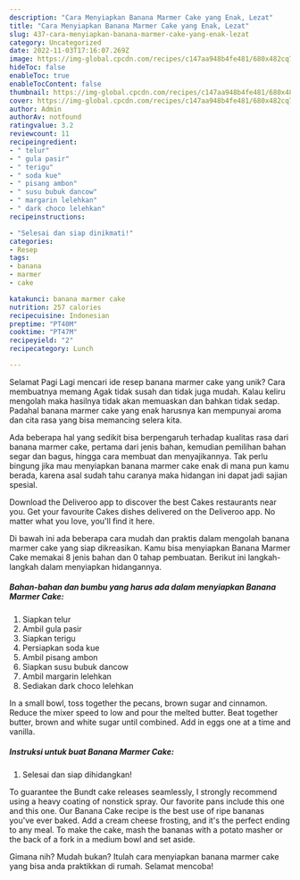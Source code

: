 ```yaml
---
description: "Cara Menyiapkan Banana Marmer Cake yang Enak, Lezat"
title: "Cara Menyiapkan Banana Marmer Cake yang Enak, Lezat"
slug: 437-cara-menyiapkan-banana-marmer-cake-yang-enak-lezat
category: Uncategorized
date: 2022-11-03T17:16:07.269Z
image: https://img-global.cpcdn.com/recipes/c147aa948b4fe481/680x482cq70/banana-marmer-cake-foto-resep-utama.jpg
hideToc: false
enableToc: true
enableTocContent: false
thumbnail: https://img-global.cpcdn.com/recipes/c147aa948b4fe481/680x482cq70/banana-marmer-cake-foto-resep-utama.jpg
cover: https://img-global.cpcdn.com/recipes/c147aa948b4fe481/680x482cq70/banana-marmer-cake-foto-resep-utama.jpg
author: Admin
authorAv: notfound
ratingvalue: 3.2
reviewcount: 11
recipeingredient:
- " telur"
- " gula pasir"
- " terigu"
- " soda kue"
- " pisang ambon"
- " susu bubuk dancow"
- " margarin lelehkan"
- " dark choco lelehkan"
recipeinstructions:

- "Selesai dan siap dinikmati!"
categories:
- Resep
tags:
- banana
- marmer
- cake

katakunci: banana marmer cake 
nutrition: 257 calories
recipecuisine: Indonesian
preptime: "PT40M"
cooktime: "PT47M"
recipeyield: "2"
recipecategory: Lunch

---
```



Selamat Pagi Lagi mencari ide resep banana marmer cake yang unik? Cara membuatnya memang Agak tidak susah dan tidak juga mudah. Kalau keliru mengolah maka hasilnya tidak akan memuaskan dan bahkan tidak sedap. Padahal banana marmer cake yang enak harusnya kan mempunyai aroma dan cita rasa yang bisa memancing selera kita.


Ada beberapa hal yang sedikit bisa berpengaruh terhadap kualitas rasa dari banana marmer cake, pertama dari jenis bahan, kemudian pemilihan bahan segar dan bagus, hingga cara membuat dan menyajikannya. Tak perlu bingung jika mau menyiapkan banana marmer cake enak di mana pun kamu berada, karena asal sudah tahu caranya maka hidangan ini dapat jadi sajian spesial.

Download the Deliveroo app to discover the best Cakes restaurants near you. Get your favourite Cakes dishes delivered on the Deliveroo app. No matter what you love, you&#39;ll find it here.


Di bawah ini ada beberapa cara mudah dan praktis dalam mengolah banana marmer cake yang siap dikreasikan. Kamu bisa menyiapkan Banana Marmer Cake memakai 8 jenis bahan dan 0 tahap pembuatan. Berikut ini langkah-langkah dalam menyiapkan hidangannya.

<!--inarticleads1-->

##### Bahan-bahan dan bumbu yang harus ada dalam menyiapkan Banana Marmer Cake:

1. Siapkan  telur
1. Ambil  gula pasir
1. Siapkan  terigu
1. Persiapkan  soda kue
1. Ambil  pisang ambon
1. Siapkan  susu bubuk dancow
1. Ambil  margarin lelehkan
1. Sediakan  dark choco lelehkan


In a small bowl, toss together the pecans, brown sugar and cinnamon. Reduce the mixer speed to low and pour the melted butter. Beat together butter, brown and white sugar until combined. Add in eggs one at a time and vanilla. 

<!--inarticleads2-->

##### Instruksi untuk buat Banana Marmer Cake:


1. Selesai dan siap dihidangkan!

To guarantee the Bundt cake releases seamlessly, I strongly recommend using a heavy coating of nonstick spray. Our favorite pans include this one and this one. Our Banana Cake recipe is the best use of ripe bananas you&#39;ve ever baked. Add a cream cheese frosting, and it&#39;s the perfect ending to any meal. To make the cake, mash the bananas with a potato masher or the back of a fork in a medium bowl and set aside. 

Gimana nih? Mudah bukan? Itulah cara menyiapkan banana marmer cake yang bisa anda praktikkan di rumah. Selamat mencoba!
